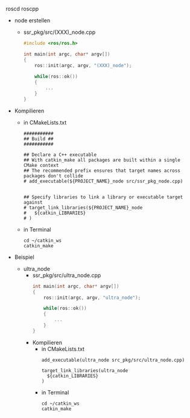 roscd roscpp 

- node erstellen 
	- ssr_pkg/src/(XXX)\_node.cpp 
		```c++
		#include <ros/ros.h>

		int main(int argc, char* argv[])
		{
			ros::init(argc, argv, "(XXX)_node");
			
			while(ros::ok())
			{
				...
			}
		}
		```
- Kompilieren 
	- in CMakeLists.txt 
		```ROS
		###########
		## Build ##
		###########
		
		## Declare a C++ executable
		## With catkin_make all packages are built within a single CMake context
		## The recommended prefix ensures that target names across packages don't collide
		# add_executable(${PROJECT_NAME}_node src/ssr_pkg_node.cpp)
		
		
		## Specify libraries to link a library or executable target against
		# target_link_libraries(${PROJECT_NAME}_node
		#   ${catkin_LIBRARIES}
		# )
		```
	- in Terminal 
		```ROS
		cd ~/catkin_ws
		catkin_make
		```

- Beispiel 
	- ultra_node 
		- ssr_pkg/src/ultra_node.cpp 
			```c++
			int main(int argc, char* argv[])
			{
				ros::init(argc, argv, "ultra_node");

				while(ros::ok())
				{
					...
				}
			}
			```
		- Kompilieren 
			- in CMakeLists.txt 
				```
				add_executable(ultra_node src_pkg/src/ultra_node.cpp)
				
				target_link_libraries(ultra_node
				  ${catkin_LIBRARIES}
				)
				```
			- in Terminal 
				```ROS
				cd ~/catkin_ws
				catkin_make
				```
